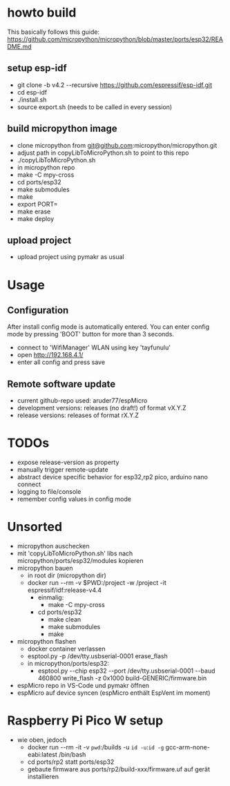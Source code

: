 # howto build

This basically follows this guide: https://github.com/micropython/micropython/blob/master/ports/esp32/README.md

## setup esp-idf

- git clone -b v4.2 --recursive https://github.com/espressif/esp-idf.git
- cd esp-idf
- ./install.sh
- source export.sh (needs to be called in every session)

## build micropython image

- clone micropython from git@github.com:micropython/micropython.git
- adjust path in copyLibToMicroPython.sh to point to this repo
- ./copyLibToMicroPython.sh
- in micropython repo
- make -C mpy-cross
- cd ports/esp32
- make submodules
- make
- export PORT=<usb-port with esp32>
- make erase
- make deploy

## upload project

- upload project using pymakr as usual

# Usage

## Configuration

After install config mode is automatically entered. You can enter config mode by pressing 'BOOT' button for more than 3 seconds.

- connect to 'WifiManager' WLAN using key 'tayfunulu'
- open http://192.168.4.1/
- enter all config and press save

## Remote software update

- current github-repo used: aruder77/espMicro
- development versions: releases (no draft!) of format vX.Y.Z
- release versions: releases of format rX.Y.Z

# TODOs

- expose release-version as property
- manually trigger remote-update
- abstract device specific behavior for esp32,rp2 pico, arduino nano connect
- logging to file/console
- remember config values in config mode

# Unsorted

- micropython auschecken
- mit 'copyLibToMicroPython.sh' libs nach micropython/ports/esp32/modules kopieren
- micropython bauen
  - in root dir (micropython dir)
  - docker run --rm -v $PWD:/project -w /project -it espressif/idf:release-v4.4
    - einmalig:
      - make -C mpy-cross
    - cd ports/esp32
      - make clean
      - make submodules
      - make
- micropython flashen
  - docker container verlassen
  - esptool.py -p /dev/tty.usbserial-0001 erase_flash
  - in micropython/ports/esp32:
    - esptool.py --chip esp32 --port /dev/tty.usbserial-0001 --baud 460800 write_flash -z 0x1000 build-GENERIC/firmware.bin
- espMicro repo in VS-Code und pymakr öffnen
- espMicro auf device syncen (espMicro enthält EspVent im moment)

# Raspberry Pi Pico W setup

- wie oben, jedoch
  - docker run --rm -it -v `pwd`:/builds -u `id -u`:`id -g` gcc-arm-none-eabi:latest /bin/bash
  - cd ports/rp2 statt ports/esp32
  - gebaute firmware aus ports/rp2/build-xxx/firmware.uf auf gerät installieren
